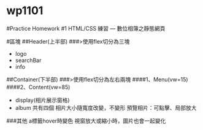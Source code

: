 # wp1101

#Practice Homework #1
HTML/CSS 練習 — 數位相簿之靜態網⾴

#區塊
##Header(上半部)
###>使用flex切分為三塊
- logo
- searchBar
- info

##Container(下半部)
###>使用flex切分為左右兩塊
####1、Menu(vw=15)
####2、Content(vw=85)
- display(相片展示窗格)
- album
		共有四個
		相片大小隨寬度改變，不變形
		預覽相片：可點擊、局部放大

###其他
		a標籤hover時變色
		視窗放大或縮小時，圖片也會一起變化
